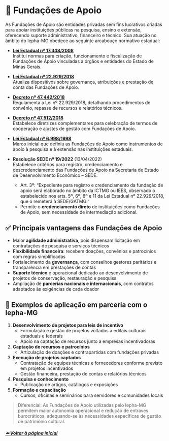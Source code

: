 # 🚂 Fundações de Apoio

As Fundações de Apoio são entidades privadas sem fins lucrativos criadas para apoiar instituições públicas na pesquisa, ensino e extensão, oferecendo suporte administrativo, financeiro e técnico. Sua atuação no âmbito do Iepha-MG obedece ao seguinte arcabouço normativo estadual:

- [**Lei Estadual nº 17.348/2008**](https://www.almg.gov.br/consulte/legislacao/completa/completa.html?tipo=Lei&num=17348&ano=2008)  
  Institui normas para criação, funcionamento e fiscalização de Fundações de Apoio vinculadas a órgãos e entidades do Estado de Minas Gerais.

- [**Lei Estadual nº 22.929/2018**](https://www.almg.gov.br/consulte/legislacao/completa/completa.html?tipo=LEI&num=22929&comp=&ano=2018)  
  Atualiza dispositivos sobre governança, atribuições e prestação de conta das Fundações de Apoio.

- [**Decreto nº 47.442/2018**](https://www.almg.gov.br/consulte/legislacao/completa/completa.html?tipo=DEC&num=47442&comp=&ano=2018)  
  Regulamenta a Lei nº 22.929/2018, detalhando procedimentos de convênio, repasse de recursos e relatórios técnicos.

- [**Decreto nº 47.512/2018**](https://www.almg.gov.br/consulte/legislacao/completa/completa.html?tipo=DEC&num=47512&comp=&ano=2018)  
  Estabelece diretrizes complementares para celebração de termos de cooperação e ajustes de gestão com Fundações de Apoio.

- [**Lei Estadual nº 6.998/1998**](http://www.pesquisalegislativa.mg.gov.br/LegislacaoCompleta.aspx?cod=199806&marc=)  
  Marco inicial que definiu as Fundações de Apoio como instrumentos de apoio à pesquisa e à extensão nas instituições estaduais.

- **Resolução SEDE nº 19/2022** (13/04/2022)  
  Estabelece critérios para registro, credenciamento e descredenciamento das Fundações de Apoio na Secretaria de Estado de Desenvolvimento Econômico – SEDE.  
  - Art. 3º: “Expediente para registro e credenciamento da fundação de apoio será elaborado no âmbito da ICTMG ou IEES, observado o estabelecido nos arts. 5º, 6º, 8º e 11 da Lei Estadual nº 22.929/2018, que o remeterá à SEDE/GATMG.”  
  - Permite o **credenciamento direto** de instituições como Fundações de Apoio, sem necessidade de intermediação adicional.

## ✅ Principais vantagens das Fundações de Apoio

- Maior **agilidade administrativa**, pois dispensam licitação em contratações de pesquisa e serviços técnicos  
- **Flexibilidade financeira**: recebem doações, convênios e patrocínios com regras simplificadas  
- Fortalecimento da **governança**, com conselhos gestores paritários e transparência em prestações de contas  
- **Suporte técnico** e operacional dedicado ao desenvolvimento de projetos de conservação, restauração e pesquisa  
- Ampliação de **parcerias nacionais e internacionais**, com contratos adaptados às exigências de cada doador  

## 🌟 Exemplos de aplicação em parceria com o Iepha-MG

1. **Desenvolvimento de projetos para leis de incentivo**  
   - Formulação e gestão de projetos voltados a editais culturais estaduais e federais  
   - Apoio na captação de recursos junto a empresas incentivadoras  
2. **Captação de recursos e patrocínios**  
   - Articulação de doações e contrapartidas com fundações privadas  
3. **Execução de projetos captados**  
   - Contratação de equipes técnicas e fornecedores conforme previsto em projetos incentivados
   - Gestão financeira, prestação de contas e relatórios técnicos  
4. **Pesquisa e conhecimento**
   - Publicação de artigos, catálogos e exposições 
5. **Formação e capacitação**  
   - Cursos, oficinas e seminários para servidores e comunidades locais  

> Diferencial: As Fundações de Apoio utilizadas pelo Iepha-MG permitem maior autonomia operacional e redução de entraves burocráticos, adequando-se às necessidades específicas de gestão de patrimônio cultural.

##### [⬅️ Voltar à página inicial](https://lucasfainblat.github.io/manual.appi)
